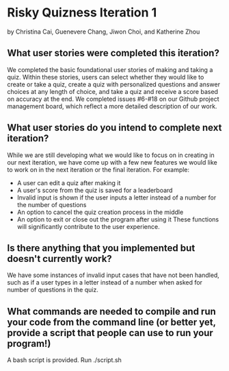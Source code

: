 # Risky Quizness Iteration 1
by Christina Cai, Guenevere Chang, Jiwon Choi, and Katherine Zhou

## What user stories were completed this iteration?
We completed the basic foundational user stories of making and taking a quiz.
Within these stories, users can select whether they would like to create or take a quiz,
create a quiz with personalized questions and answer choices at any length of choice, and take a quiz and receive a score based on accuracy at the end.
We completed issues #6-#18 on our Github project management board, which reflect a more detailed description of our work.

## What user stories do you intend to complete next iteration?
While we are still developing what we would like to focus on in creating in our next iteration, we have come up with a few new features we would like to
work on in the next iteration or the final iteration.
For example:
- A user can edit a quiz after making it
- A user's score from the quiz is saved for a leaderboard
- Invalid input is shown if the user inputs a letter instead of a number for the number of questions
- An option to cancel the quiz creation process in the middle
- An option to exit or close out the program after using it
These functions will significantly contribute to the user experience.

## Is there anything that you implemented but doesn't currently work?
We have some instances of invalid input cases that have not been handled, such as if a user types in a letter instead of a number when asked for
number of questions in the quiz.

## What commands are needed to compile and run your code from the command line (or better yet, provide a script that people can use to run your program!)
A bash script is provided. Run ./script.sh
